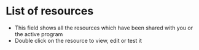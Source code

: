 # List of resources 
- This field shows all the resources which have been shared with you or the active program
- Double click on the resource to view, edit or test it  